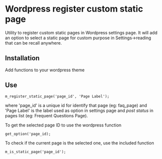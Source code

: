 # Wordpress register custom static page
Utility to register custom static pages in Wordpress settings page.
It will add an option to select a static page for custom purpose in Settings->reading that can be recall anywhere.

## Installation
Add functions to your wordpress theme

## Use
    m_register_static_page('page_id', 'Page Label');
  
where 'page_id' is a unique id for identify that page (eg: faq_page) and 'Page Label' is the label used as option in settings page and *post status* in pages list (eg: Frequent Questions Page).

To get the selected page ID to use the wordpress function 

    get_option('page_id);

To check if the current page is the selected one, use the included function

    m_is_static_page('page_id');
